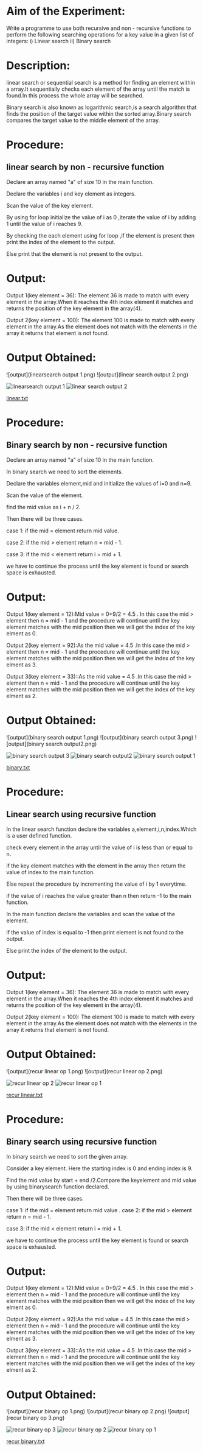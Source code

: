 # Aim of the Experiment:

Write a programme to use both recursive and non - recursive functions to perform the following searching operations for a key value in a given list of integers:
i) Linear search   ii) Binary search


# Description: 
linear search or sequential search is a method for finding an element within a array.It sequentially checks each element of the array until the match is found.In this process the whole array will be searched.

Binary search is also known as logarithmic search,is a search algorithm that finds the position of the target value within the sorted array.Binary search compares the target value to the middle element of the array.

# Procedure:
## linear search by non - recursive function
 Declare an array named "a" of size 10 in the main function.
 
 Declare the variables i and key element as integers.
 
 Scan the value of the key element.
 
 By using for loop initialize the value of i as 0 ,iterate the value of i by adding 1 until the value of i reaches 9.
 
 By checking the each element using for loop ,if the element is present then print the index of the element to the output.
 
 Else print that the element is not present to the output.

# Output:
Output 1(key element = 36): The element 36 is made to match with every element in the array.When it reaches the 4th index element it matches and returns the position of the key element in the array(4). 

Output 2(key element = 100): The element 100 is made to match with every element in the array.As the element does not match with the elements in the array it returns that element is not found.

# Output Obtained:
![output](linearsearch output 1.png)
![output](linear search output 2.png)

![linearsearch output 1](https://user-images.githubusercontent.com/69143016/90311186-f66f0680-df15-11ea-8c3b-6159c5cc7aec.png)
![linear search output 2](https://user-images.githubusercontent.com/69143016/90311187-f66f0680-df15-11ea-81bf-10ae9b4545da.png)

[linear.txt](https://github.com/tejaswini1108/II-IT-B-LAB/files/5078547/linear.txt)

# Procedure:
## Binary search by non - recursive function
Declare an array named "a" of size 10 in the main function.

In binary search we need to sort the elements.

Declare the variables element,mid and initialize the values of i=0 and n=9.

Scan the value of the element.

find the mid value as i + n / 2.

Then there will be three cases.

case 1: if the mid = element return mid value.

case 2: if the mid > element return n = mid - 1.

case 3: if the mid < element return i = mid + 1.

we have to continue the process until the key element is found or search space is exhausted.

# Output:
Output 1(key element = 12):Mid value = 0+9/2 = 4.5 . In this case the mid > element then n = mid - 1 and the procedure will continue until the key element matches with the mid position then we will get the index of the key elment as 0.

Output 2(key element = 92):As the mid value = 4.5 .In this case the mid > element then n = mid - 1 and the procedure will continue until the key element matches with the mid position then we will get the index of the key elment as 3.

Output 3(key element = 33)::As the mid value = 4.5 .In this case the mid > element then n = mid - 1 and the procedure will continue until the key element matches with the mid position then we will get the index of the key elment as 2.

# Output Obtained:
![output](binary search output 1.png)
![output](binary search output 3.png)
![output](binary search output2.png)

![binary search output 3](https://user-images.githubusercontent.com/69143016/90311183-f53dd980-df15-11ea-92e0-d7609c8251a3.png)
![binary search output2](https://user-images.githubusercontent.com/69143016/90311184-f53dd980-df15-11ea-8b34-042d27418df8.png)
![binary search output 1](https://user-images.githubusercontent.com/69143016/90311185-f5d67000-df15-11ea-8858-0f63bb83130c.png)

[binary.txt](https://github.com/tejaswini1108/II-IT-B-LAB/files/5078546/binary.txt)

# Procedure:
## Linear search using recursive function
In the linear search function declare the variables a,element,i,n,index.Which is a user defined function.

check every element in the array until the value of i is less than or equal to n.

if the key element matches with the element in the array then return the value of index to the main function.

Else repeat the procedure by incrementing the value of i by 1 everytime.

if the value of i reaches the value greater than n then return -1 to the main function.

In the main function declare the variables and scan the value of the element.

if the value of index is equal to -1 then print element is not found to the output.

Else print the index of the element to the output.

# Output:
Output 1(key element = 36):  The element 36 is made to match with every element in the array.When it reaches the 4th index element it matches and returns the position of the key element in the array(4). 

Output 2(key element = 100): The element 100 is made to match with every element in the array.As the element does not match with the elements in the array it returns that element is not found.

# Output Obtained:
![output](recur linear op 1.png)
![output](recur linear op 2.png)

![recur linear op 2](https://user-images.githubusercontent.com/69143016/90311180-f40cac80-df15-11ea-8c22-fb3d2251c698.png)
![recur linear op 1](https://user-images.githubusercontent.com/69143016/90311182-f4a54300-df15-11ea-8125-da496bcd6c10.png)

[recur linear.txt](https://github.com/tejaswini1108/II-IT-B-LAB/files/5078549/recur.linear.txt)

# Procedure:
## Binary search using recursive function
In binary search we need to sort the given array.

Consider a key element. Here the starting index is 0 and ending index is 9.

Find the mid value by start + end /2.Compare the keyelement and mid value by using binarysearch function declared.

Then there will be three cases.

case 1: if the mid = element return mid value
.
case 2: if the mid > element return n = mid - 1.

case 3: if the mid < element return i = mid + 1.

we have to continue the process until the key element is found or search space is exhausted.

# Output:
Output 1(key element = 12):Mid value = 0+9/2 = 4.5 . In this case the mid > element then n = mid - 1 and the procedure will continue until the key element matches with the mid position then we will get the index of the key elment as 0.

Output 2(key element = 92):As the mid value = 4.5 .In this case the mid > element then n = mid - 1 and the procedure will continue until the key element matches with the mid position then we will get the index of the key elment as 3.

Output 3(key element = 33)::As the mid value = 4.5 .In this case the mid > element then n = mid - 1 and the procedure will continue until the key element matches with the mid position then we will get the index of the key elment as 2.

# Output Obtained:
![output](recur binary op 1.png)
![output](recur binary op 2.png)
![output](recur  binary op 3.png)

![recur  binary op 3](https://user-images.githubusercontent.com/69143016/90311176-f242e900-df15-11ea-949d-592fb8bccd7d.png)
![recur binary op 2](https://user-images.githubusercontent.com/69143016/90311178-f3741600-df15-11ea-83f3-f457dab137ab.png)
![recur binary op 1](https://user-images.githubusercontent.com/69143016/90311179-f40cac80-df15-11ea-9c48-1c60c0131e3f.png)

[recur binary.txt](https://github.com/tejaswini1108/II-IT-B-LAB/files/5078548/recur.binary.txt)












